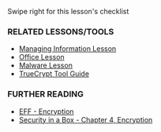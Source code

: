 [Title]: # (¿Y ahora qué?)
[Difficulty]: # (Avanzado)
[Order]: # (0)

Swipe right for this lesson's checklist

### RELATED LESSONS/TOOLS

*   [Managing Information Lesson](umbrella://lesson/managing-information)
*   [Office Lesson](umbrella://lesson/office)
*   [Malware Lesson](umbrella://lesson/malware)
*   [TrueCrypt Tool Guide](umbrella://lesson/truecrypt)

### FURTHER READING

*   [EFF - Encryption](https://ssd.eff.org/en/module/what-encryption)
*   [Security in a Box - Chapter 4, Encryption](https://securityinabox.org/chapter-4)